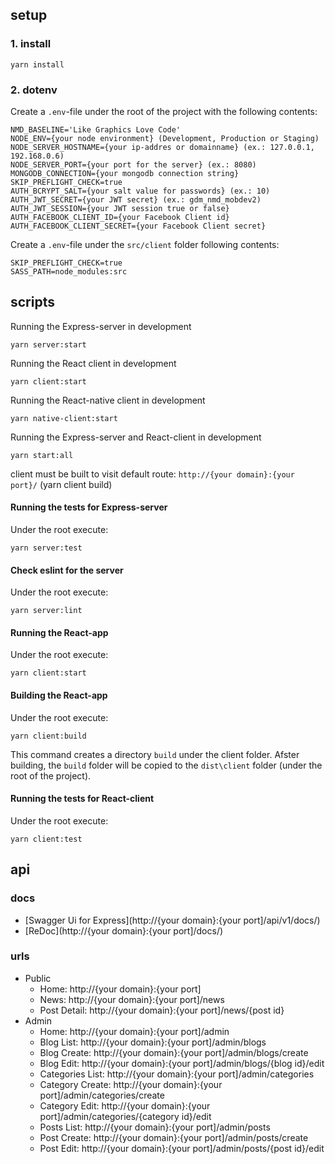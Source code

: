 ## setup
### 1. install 
```
yarn install
```
### 2. dotenv
Create a `.env`-file under the root of the project with the following contents:
```
NMD_BASELINE='Like Graphics Love Code'  
NODE_ENV={your node environment} (Development, Production or Staging)  
NODE_SERVER_HOSTNAME={your ip-addres or domainname} (ex.: 127.0.0.1, 192.168.0.6)  
NODE_SERVER_PORT={your port for the server} (ex.: 8080)  
MONGODB_CONNECTION={your mongodb connection string}
SKIP_PREFLIGHT_CHECK=true
AUTH_BCRYPT_SALT={your salt value for passwords} (ex.: 10) 
AUTH_JWT_SECRET={your JWT secret} (ex.: gdm_nmd_mobdev2) 
AUTH_JWT_SESSION={your JWT session true or false} 
AUTH_FACEBOOK_CLIENT_ID={your Facebook Client id} 
AUTH_FACEBOOK_CLIENT_SECRET={your Facebook Client secret} 
```
Create a `.env`-file under the `src/client` folder following contents:
```
SKIP_PREFLIGHT_CHECK=true
SASS_PATH=node_modules:src
```
## scripts

Running the Express-server in development
```
yarn server:start
```
Running the React client in development
```
yarn client:start
```
Running the React-native client in development
```
yarn native-client:start
```
Running the Express-server and React-client in development
```
yarn start:all
```

client must be built to visit default route: `http://{your domain}:{your port}/` (yarn client build)

#### Running the tests for Express-server
Under the root execute:
```
yarn server:test
```
#### Check eslint for the server
Under the root execute:
```
yarn server:lint
```
#### Running the React-app
Under the root execute:
```
yarn client:start
```
#### Building the React-app
Under the root execute:
```
yarn client:build
```
This command creates a directory `build` under the client folder. Afster building, the `build` folder will be copied to the `dist\client` folder (under the root of the project).

#### Running the tests for React-client
Under the root execute:
```
yarn client:test
```

## api
### docs
- [Swagger Ui for Express](http://{your domain}:{your port]/api/v1/docs/)
- [ReDoc](http://{your domain}:{your port]/docs/)
### urls
- Public
  - Home: http://{your domain}:{your port]
  - News: http://{your domain}:{your port]/news
  - Post Detail: http://{your domain}:{your port]/news/{post id}
- Admin
  - Home: http://{your domain}:{your port]/admin
  - Blog List: http://{your domain}:{your port]/admin/blogs
  - Blog Create: http://{your domain}:{your port]/admin/blogs/create
  - Blog Edit: http://{your domain}:{your port]/admin/blogs/{blog id}/edit
  - Categories List: http://{your domain}:{your port]/admin/categories
  - Category Create: http://{your domain}:{your port]/admin/categories/create
  - Category Edit: http://{your domain}:{your port]/admin/categories/{category id}/edit
  - Posts List: http://{your domain}:{your port]/admin/posts
  - Post Create: http://{your domain}:{your port]/admin/posts/create
  - Post Edit: http://{your domain}:{your port]/admin/posts/{post id}/edit
